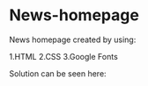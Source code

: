 # News-homepage

News homepage created by using:

1.HTML
2.CSS
3.Google Fonts

Solution can be seen here: 

